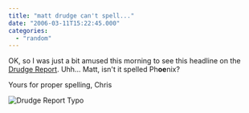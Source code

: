 ```yaml
---
title: "matt drudge can't spell..."
date: "2006-03-11T15:22:45.000"
categories: 
  - "random"
---
```


OK, so I was just a bit amused this morning to see this headline on the [Drudge Report](http://www.drudgereport.com). Uhh... Matt, isn't it spelled Ph**oe**nix?

Yours for proper spelling, Chris

![Drudge Report Typo](http://www.chrishubbs.com/wordpress/wp-content/uploads/2006/03/drudge2.jpg)

